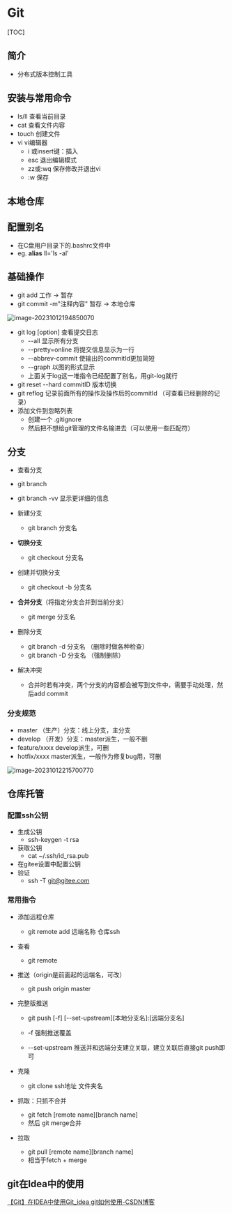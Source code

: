 ﻿# Git

[TOC]

## 简介

- 分布式版本控制工具



## 安装与常用命令

- ls/ll 查看当前目录
- cat 查看文件内容
- touch 创建文件
- vi vi编辑器
  - i 或insert键：插入
  - esc 退出编辑模式
  - zz或:wq  保存修改并退出vi
  - :w 保存



## 本地仓库



## 配置别名

- 在C盘用户目录下的.bashrc文件中
- eg.  **alias** ll='ls -al' 



## 基础操作

- git add 工作 -> 暂存
- git commit -m"注释内容"  暂存 -> 本地仓库

![image-20231012194850070](http://123.249.77.122/wp-content/uploads/2023/10/c92358c37fa6eabeb3bd5823fb93596.png)

- git log [option]  查看提交日志
  - --all 显示所有分支
  - --pretty=online 将提交信息显示为一行
  - --abbrev-commit 使输出的commitId更加简短
  - --graph 以图的形式显示
  - 上面关于log这一堆指令已经配置了别名，用git-log就行
- git reset --hard commitID 版本切换
- git reflog 记录前面所有的操作及操作后的commitId （可查看已经删除的记录）
- 添加文件到忽略列表
  - 创建一个 .gitignore
  - 然后把不想给git管理的文件名输进去（可以使用一些匹配符）

## 分支

-  查看分支
  - git branch
  - git branch -vv 显示更详细的信息
- 新建分支
  - git branch 分支名 
- **切换分支**
  - git checkout 分支名 
- 创建并切换分支
  - git checkout -b 分支名

- **合并分支**（将指定分支合并到当前分支）
  - git merge 分支名
- 删除分支
  - git branch -d 分支名 （删除时做各种检查）
  - git branch -D 分支名 （强制删除）

- 解决冲突
  - 合并时若有冲突，两个分支的内容都会被写到文件中，需要手动处理，然后add commit

### 分支规范

- master （生产）分支：线上分支，主分支
- develop （开发）分支：master派生，一般不删
- feature/xxxx develop派生，可删
- hotfix/xxxx master派生，一般作为修复bug用，可删

![image-20231012215700770](https://img2023.cnblogs.com/blog/3299940/202310/3299940-20231016184254829-1461049498.png)

## 仓库托管

### 配置ssh公钥

- 生成公钥
  - ssh-keygen -t rsa
- 获取公钥
  - cat ~/.ssh/id_rsa.pub
- 在gitee设置中配置公钥
- 验证
  - ssh -T git@gitee.com

### 常用指令

- 添加远程仓库
  -  git remote add 远端名称 仓库ssh
- 查看
  - git remote
- 推送（origin是前面起的远端名，可改）
  - git push origin master

- 完整版推送

  - git push [-f] [--set-upstream\][本地分支名\]:[远端分支名\]
  - -f 强制推送覆盖

  - --set-upstream 推送并和远端分支建立关联，建立关联后直接git push即可

- 克隆

  - git clone ssh地址 文件夹名

- 抓取：只抓不合并

  - git fetch [remote name\][branch name\]
  - 然后 git merge合并

- 拉取

  - git pull [remote name\][branch name\]
  - 相当于fetch + merge



## git在Idea中的使用

[【Git】在IDEA中使用Git_idea git如何使用-CSDN博客](https://blog.csdn.net/qq_62592360/article/details/128949057?ops_request_misc=&request_id=&biz_id=102&utm_term=git在idea中的使用&utm_medium=distribute.pc_search_result.none-task-blog-2~all~sobaiduweb~default-3-128949057.nonecase&spm=1018.2226.3001.4187)
